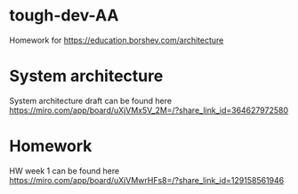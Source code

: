 # tough-dev-AA
Homework for https://education.borshev.com/architecture

# System architecture
System architecture draft can be found here
https://miro.com/app/board/uXjVMx5V_2M=/?share_link_id=364627972580

# Homework
HW week 1 can be found here
https://miro.com/app/board/uXjVMwrHFs8=/?share_link_id=129158561946